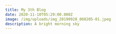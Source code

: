```yaml
---
title: My 3th Blog
date: 2020-11-10T05:29:00.000Z
image: /img/uploads/img_20190928_060205-01.jpeg
description: A bright morning sky
---
```



